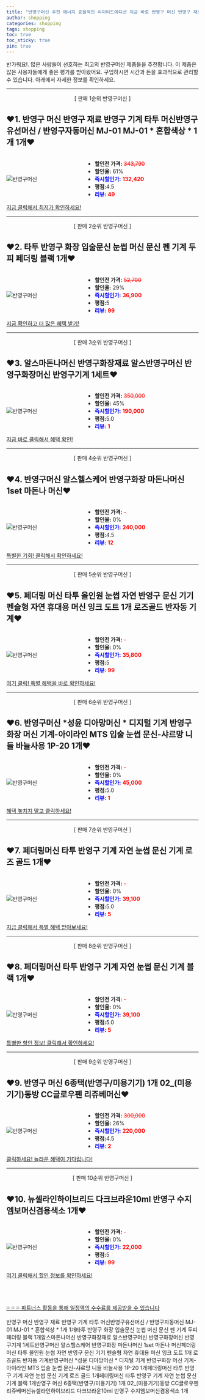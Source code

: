 ```yaml
---
title: "반영구머신 추천 에너지 효율적인 리미티드에디션 지금 바로 반영구 머신 반영구 재료 반영구"
author: shopping
categories: shopping
tags: shopping
toc: true
toc_sticky: true
pin: true
---
```

반가워요!. 많은 사람들이 선호하는 최고의 반영구머신 제품들을 추천합니다. 이 제품은 많은 사용자들에게 좋은 평가를 받아왔어요. 구입하시면 시간과 돈을 효과적으로 관리할 수 있습니다. 아래에서 자세한 정보를 확인하세요.

---
<p class="toplist" style="margin: 0 auto; display: block; width: fit-content;">[ 판매 1순위 반영구머신 ]</p>

<h2><strong>❤️1. 반영구 머신 반영구 재료 반영구 기계 타투 머신반영구유선머신 / 반영구자동머신 MJ-01 MJ-01 * 혼합색상 * 1개 1개❤️</strong></h2>

<div style="display: flex; align-items: center;">
    <div style="flex: 0.4;">
        <img src="https://thumbnail6.coupangcdn.com/thumbnails/remote/230x230ex/image/vendor_inventory/05ac/8870d97d4c3e65600cdab7d3c77c055efd363c321f0c673e1ee5690d39e1.png" alt="반영구머신" style="max-width: 100%;">
    </div>
    <div style="flex: 0.6; margin-left: 10px;">
        <ul>
            <li><strong>할인전 가격:</strong> <del style="color: red;">343,790</del></li>
            <li><strong>할인율:</strong> 61%</li>
            <li><span style='color:blue'><strong>즉시할인가:</strong></span> <span style='color:red'><strong>132,420</strong></span></li>
            <li><strong>평점:</strong>4.5</li>
            <li><span style='color:blue'><strong>리뷰:</strong></span> <span style='color:red'><strong>49</strong></span></li>
        </ul>
    </div>
</div>
<div class="center">
    <a href="https://William4Davisa.github.io?lptag=AF9450613&subid=githubio&pageKey=7203878130&traceid=V0-153&itemId=18215114639&vendorItemId=90784766733" class="myButton">
        지금 클릭해서 최저가 확인하세요!
    </a>
</div>


---
<p class="toplist" style="margin: 0 auto; display: block; width: fit-content;">[ 판매 2순위 반영구머신 ]</p>

<h2><strong>❤️2. 타투 반영구 화장 입술문신 눈썹 머신 문신 펜 기계 두피 페더링 블랙 1개❤️</strong></h2>

<div style="display: flex; align-items: center;">
    <div style="flex: 0.4;">
        <img src="https://thumbnail9.coupangcdn.com/thumbnails/remote/230x230ex/image/vendor_inventory/7b79/79bac8ed15ec55715ab918663a2f7c0600229ba959fe1a239b539e40660d.jpg" alt="반영구머신" style="max-width: 100%;">
    </div>
    <div style="flex: 0.6; margin-left: 10px;">
        <ul>
            <li><strong>할인전 가격:</strong> <del style="color: red;">52,700</del></li>
            <li><strong>할인율:</strong> 29%</li>
            <li><span style='color:blue'><strong>즉시할인가:</strong></span> <span style='color:red'><strong>36,900</strong></span></li>
            <li><strong>평점:</strong>5</li>
            <li><span style='color:blue'><strong>리뷰:</strong></span> <span style='color:red'><strong>99</strong></span></li>
        </ul>
    </div>
</div>
<div class="center">
    <a href="https://William4Davisa.github.io?lptag=AF9450613&subid=githubio&pageKey=7810359624&traceid=V0-153&itemId=21182702749&vendorItemId=90403661937" class="myButton">
        지금 확인하고 더 많은 혜택 받기!
    </a>
</div>


---
<p class="toplist" style="margin: 0 auto; display: block; width: fit-content;">[ 판매 3순위 반영구머신 ]</p>

<h2><strong>❤️3. 알스마돈나머신 반영구화장재료 알스반영구머신 반영구화장머신 반영구기계 1세트❤️</strong></h2>

<div style="display: flex; align-items: center;">
    <div style="flex: 0.4;">
        <img src="https://thumbnail10.coupangcdn.com/thumbnails/remote/230x230ex/image/vendor_inventory/620a/7e1a1bb6b7dc7b48250db355215121eabd8f4256c2193ae1e1917bc444a6.jpg" alt="반영구머신" style="max-width: 100%;">
    </div>
    <div style="flex: 0.6; margin-left: 10px;">
        <ul>
            <li><strong>할인전 가격:</strong> <del style="color: red;">350,000</del></li>
            <li><strong>할인율:</strong> 45%</li>
            <li><span style='color:blue'><strong>즉시할인가:</strong></span> <span style='color:red'><strong>190,000</strong></span></li>
            <li><strong>평점:</strong>5.0</li>
            <li><span style='color:blue'><strong>리뷰:</strong></span> <span style='color:red'><strong>1</strong></span></li>
        </ul>
    </div>
</div>
<div class="center">
    <a href="https://William4Davisa.github.io?lptag=AF9450613&subid=githubio&pageKey=7595533243&traceid=V0-153&itemId=20080437306&vendorItemId=86782841377" class="myButton">
        지금 바로 클릭해서 혜택 확인!
    </a>
</div>


---
<p class="toplist" style="margin: 0 auto; display: block; width: fit-content;">[ 판매 4순위 반영구머신 ]</p>

<h2><strong>❤️4. 반영구머신 알스헬스케어 반영구화장 마돈나머신 1set 마돈나 머신❤️</strong></h2>

<div style="display: flex; align-items: center;">
    <div style="flex: 0.4;">
        <img src="https://thumbnail9.coupangcdn.com/thumbnails/remote/230x230ex/image/vendor_inventory/be73/be557267df409f1dacb036064b9f4a15ba4babcdfbf875836356bb241483.jpg" alt="반영구머신" style="max-width: 100%;">
    </div>
    <div style="flex: 0.6; margin-left: 10px;">
        <ul>
            <li><strong>할인전 가격:</strong> <del style="color: red;">-</del></li>
            <li><strong>할인율:</strong> 0%</li>
            <li><span style='color:blue'><strong>즉시할인가:</strong></span> <span style='color:red'><strong>240,000</strong></span></li>
            <li><strong>평점:</strong>4.5</li>
            <li><span style='color:blue'><strong>리뷰:</strong></span> <span style='color:red'><strong>12</strong></span></li>
        </ul>
    </div>
</div>
<div class="center">
    <a href="https://William4Davisa.github.io?lptag=AF9450613&subid=githubio&pageKey=37439530&traceid=V0-153&itemId=137821011&vendorItemId=90419487551" class="myButton">
        특별한 기회! 클릭해서 확인하세요!
    </a>
</div>


---
<p class="toplist" style="margin: 0 auto; display: block; width: fit-content;">[ 판매 5순위 반영구머신 ]</p>

<h2><strong>❤️5. 페더링 머신 타투 올인원 눈썹 자연 반영구 문신 기기 펜슬형 자연 휴대용 머신 잉크 도트 1개 로즈골드 반자동 기계❤️</strong></h2>

<div style="display: flex; align-items: center;">
    <div style="flex: 0.4;">
        <img src="https://thumbnail6.coupangcdn.com/thumbnails/remote/230x230ex/image/vendor_inventory/f453/e2cc8e2be216236b845fe3715ed341d06a66fb46fc7fb3705b50fff9f457.jpg" alt="반영구머신" style="max-width: 100%;">
    </div>
    <div style="flex: 0.6; margin-left: 10px;">
        <ul>
            <li><strong>할인전 가격:</strong> <del style="color: red;">-</del></li>
            <li><strong>할인율:</strong> 0%</li>
            <li><span style='color:blue'><strong>즉시할인가:</strong></span> <span style='color:red'><strong>35,800</strong></span></li>
            <li><strong>평점:</strong>5</li>
            <li><span style='color:blue'><strong>리뷰:</strong></span> <span style='color:red'><strong>99</strong></span></li>
        </ul>
    </div>
</div>
<div class="center">
    <a href="https://William4Davisa.github.io?lptag=AF9450613&subid=githubio&pageKey=8168104551&traceid=V0-153&itemId=23315752535&vendorItemId=90347578893" class="myButton">
        여기 클릭! 특별 혜택을 바로 확인하세요!
    </a>
</div>


---
<p class="toplist" style="margin: 0 auto; display: block; width: fit-content;">[ 판매 6순위 반영구머신 ]</p>

<h2><strong>❤️6. 반영구머신 *성윤 디아망머신 * 디지털 기계 반영구화장 머신 기계-아이라인 MTS 입술 눈썹 문신-샤르망 니들 바늘사용 1P-20 1개❤️</strong></h2>

<div style="display: flex; align-items: center;">
    <div style="flex: 0.4;">
        <img src="https://thumbnail6.coupangcdn.com/thumbnails/remote/230x230ex/image/vendor_inventory/704b/907c3b5477503645fbcb99302b3e31581495b3e5830d8de33f2f050cd433.jpg" alt="반영구머신" style="max-width: 100%;">
    </div>
    <div style="flex: 0.6; margin-left: 10px;">
        <ul>
            <li><strong>할인전 가격:</strong> <del style="color: red;">-</del></li>
            <li><strong>할인율:</strong> 0%</li>
            <li><span style='color:blue'><strong>즉시할인가:</strong></span> <span style='color:red'><strong>45,000</strong></span></li>
            <li><strong>평점:</strong>5.0</li>
            <li><span style='color:blue'><strong>리뷰:</strong></span> <span style='color:red'><strong>1</strong></span></li>
        </ul>
    </div>
</div>
<div class="center">
    <a href="https://William4Davisa.github.io?lptag=AF9450613&subid=githubio&pageKey=8209044557&traceid=V0-153&itemId=5749578277&vendorItemId=73048210085" class="myButton">
        혜택 놓치지 말고 클릭하세요!
    </a>
</div>


---
<p class="toplist" style="margin: 0 auto; display: block; width: fit-content;">[ 판매 7순위 반영구머신 ]</p>

<h2><strong>❤️7. 페더링머신 타투 반영구 기계 자연 눈썹 문신 기계 로즈 골드 1개❤️</strong></h2>

<div style="display: flex; align-items: center;">
    <div style="flex: 0.4;">
        <img src="https://thumbnail9.coupangcdn.com/thumbnails/remote/230x230ex/image/vendor_inventory/9861/14096034991cc9900ade38baf46194ef94853339de9a091cb412e8c1a6c9.jpg" alt="반영구머신" style="max-width: 100%;">
    </div>
    <div style="flex: 0.6; margin-left: 10px;">
        <ul>
            <li><strong>할인전 가격:</strong> <del style="color: red;">-</del></li>
            <li><strong>할인율:</strong> 0%</li>
            <li><span style='color:blue'><strong>즉시할인가:</strong></span> <span style='color:red'><strong>39,100</strong></span></li>
            <li><strong>평점:</strong>5.0</li>
            <li><span style='color:blue'><strong>리뷰:</strong></span> <span style='color:red'><strong>5</strong></span></li>
        </ul>
    </div>
</div>
<div class="center">
    <a href="https://William4Davisa.github.io?lptag=AF9450613&subid=githubio&pageKey=7535600294&traceid=V0-153&itemId=19797078041&vendorItemId=86899521714" class="myButton">
        지금 클릭해서 특별 혜택 받아보세요!
    </a>
</div>


---
<p class="toplist" style="margin: 0 auto; display: block; width: fit-content;">[ 판매 8순위 반영구머신 ]</p>

<h2><strong>❤️8. 페더링머신 타투 반영구 기계 자연 눈썹 문신 기계 블랙 1개❤️</strong></h2>

<div style="display: flex; align-items: center;">
    <div style="flex: 0.4;">
        <img src="https://thumbnail9.coupangcdn.com/thumbnails/remote/230x230ex/image/vendor_inventory/9861/14096034991cc9900ade38baf46194ef94853339de9a091cb412e8c1a6c9.jpg" alt="반영구머신" style="max-width: 100%;">
    </div>
    <div style="flex: 0.6; margin-left: 10px;">
        <ul>
            <li><strong>할인전 가격:</strong> <del style="color: red;">-</del></li>
            <li><strong>할인율:</strong> 0%</li>
            <li><span style='color:blue'><strong>즉시할인가:</strong></span> <span style='color:red'><strong>39,100</strong></span></li>
            <li><strong>평점:</strong>5.0</li>
            <li><span style='color:blue'><strong>리뷰:</strong></span> <span style='color:red'><strong>5</strong></span></li>
        </ul>
    </div>
</div>
<div class="center">
    <a href="https://William4Davisa.github.io?lptag=AF9450613&subid=githubio&pageKey=7535600294&traceid=V0-153&itemId=19797078036&vendorItemId=86899521702" class="myButton">
        특별한 할인 정보! 클릭해서 확인하세요!
    </a>
</div>


---
<p class="toplist" style="margin: 0 auto; display: block; width: fit-content;">[ 판매 9순위 반영구머신 ]</p>

<h2><strong>❤️9. 반영구 머신 6종택(반영구/미용기기) 1개 02_(미용기기)동방 CC글로우펜 리쥬베머신❤️</strong></h2>

<div style="display: flex; align-items: center;">
    <div style="flex: 0.4;">
        <img src="https://thumbnail6.coupangcdn.com/thumbnails/remote/230x230ex/image/vendor_inventory/2abe/0ef8a0c254d229182bf86da16f7b5afbaef13d1a59e3675816bd6c11d7b5.jpg" alt="반영구머신" style="max-width: 100%;">
    </div>
    <div style="flex: 0.6; margin-left: 10px;">
        <ul>
            <li><strong>할인전 가격:</strong> <del style="color: red;">300,000</del></li>
            <li><strong>할인율:</strong> 26%</li>
            <li><span style='color:blue'><strong>즉시할인가:</strong></span> <span style='color:red'><strong>220,000</strong></span></li>
            <li><strong>평점:</strong>4.5</li>
            <li><span style='color:blue'><strong>리뷰:</strong></span> <span style='color:red'><strong>2</strong></span></li>
        </ul>
    </div>
</div>
<div class="center">
    <a href="https://William4Davisa.github.io?lptag=AF9450613&subid=githubio&pageKey=8209392892&traceid=V0-153&itemId=2614726646&vendorItemId=70605786921" class="myButton">
        클릭하세요! 놀라운 혜택이 기다립니다!
    </a>
</div>


---
<p class="toplist" style="margin: 0 auto; display: block; width: fit-content;">[ 판매 10순위 반영구머신 ]</p>

<h2><strong>❤️10. 뉴셀라인하이브리드 다크브라운10ml 반영구 수지엠보머신겸용색소 1개❤️</strong></h2>

<div style="display: flex; align-items: center;">
    <div style="flex: 0.4;">
        <img src="https://thumbnail7.coupangcdn.com/thumbnails/remote/230x230ex/image/vendor_inventory/b5bb/84fee42a59a26fec0656746e5e40d94d8d0ec7315e5e52bb0bcd5c4e7d8e.jpg" alt="반영구머신" style="max-width: 100%;">
    </div>
    <div style="flex: 0.6; margin-left: 10px;">
        <ul>
            <li><strong>할인전 가격:</strong> <del style="color: red;">-</del></li>
            <li><strong>할인율:</strong> 0%</li>
            <li><span style='color:blue'><strong>즉시할인가:</strong></span> <span style='color:red'><strong>22,000</strong></span></li>
            <li><strong>평점:</strong>5</li>
            <li><span style='color:blue'><strong>리뷰:</strong></span> <span style='color:red'><strong>99</strong></span></li>
        </ul>
    </div>
</div>
<div class="center">
    <a href="https://William4Davisa.github.io?lptag=AF9450613&subid=githubio&pageKey=8232354108&traceid=V0-153&itemId=23695109809&vendorItemId=90720223518" class="myButton">
        여기 클릭해서 할인 정보를 확인하세요!
    </a>
</div>

<br><br><br>[💦 💦 💦 파트너스 활동을 통해 일정액의 수수료를 제공받을 수 있습니다](https://link.coupang.com/a/bcpT2c)<br><br>반영구 머신 반영구 재료 반영구 기계 타투 머신반영구유선머신 / 반영구자동머신 MJ-01 MJ-01 * 혼합색상 * 1개 1개타투 반영구 화장 입술문신 눈썹 머신 문신 펜 기계 두피 페더링 블랙 1개알스마돈나머신 반영구화장재료 알스반영구머신 반영구화장머신 반영구기계 1세트반영구머신 알스헬스케어 반영구화장 마돈나머신 1set 마돈나 머신페더링 머신 타투 올인원 눈썹 자연 반영구 문신 기기 펜슬형 자연 휴대용 머신 잉크 도트 1개 로즈골드 반자동 기계반영구머신 *성윤 디아망머신 * 디지털 기계 반영구화장 머신 기계-아이라인 MTS 입술 눈썹 문신-샤르망 니들 바늘사용 1P-20 1개페더링머신 타투 반영구 기계 자연 눈썹 문신 기계 로즈 골드 1개페더링머신 타투 반영구 기계 자연 눈썹 문신 기계 블랙 1개반영구 머신 6종택(반영구/미용기기) 1개 02_(미용기기)동방 CC글로우펜 리쥬베머신뉴셀라인하이브리드 다크브라운10ml 반영구 수지엠보머신겸용색소 1개